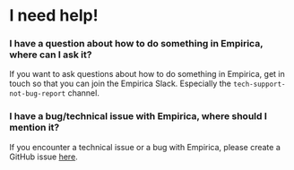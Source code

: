 # I need help!

### I have a question about how to do something in Empirica, where can I ask it?

If you want to ask questions about how to do something in Empirica, get in touch so that you can join the Empirica Slack. Especially the `tech-support-not-bug-report` channel.

### I have a bug/technical issue with Empirica, where should I mention it?

If you encounter a technical issue or a bug with Empirica, please create a GitHub issue [here](https://github.com/empiricaly/meteor-empirica-core/issues).

